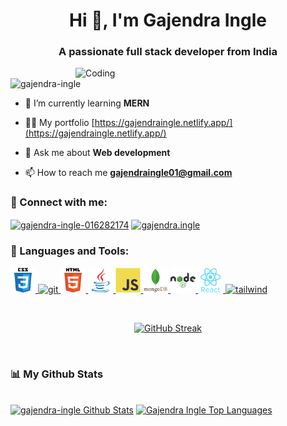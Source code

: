<h1 align="center">Hi 👋, I'm Gajendra Ingle</h1>
<h3 align="center">A passionate full stack developer from India</h3>
<img align="right" alt="Coding" width="400" src="https://raj-rathod.github.io/rajesh-rathore/assets/images/developer.gif">

<p align="left"> <img src="https://komarev.com/ghpvc/?username=gajendra-ingle&label=Profile%20views&color=0e75b6&style=flat" alt="gajendra-ingle" /> </p>

<!-- - 🔭 I’m currently working on **College app** -->

- 🌱 I’m currently learning **MERN**

- 👨‍💻 My portfolio [https://gajendraingle.netlify.app/](https://gajendraingle.netlify.app/)

- 💬 Ask me about **Web development**

- 📫 How to reach me **gajendraingle01@gmail.com**

<h3 align="left">📧 Connect with me:</h3>
<p align="left">
<a href="https://linkedin.com/in/gajendra-ingle-016282174" target="blank"><img align="center" src="https://raw.githubusercontent.com/rahuldkjain/github-profile-readme-generator/master/src/images/icons/Social/linked-in-alt.svg" alt="gajendra-ingle-016282174" height="30" width="40" /></a>
<a href="https://instagram.com/gajendra.ingle" target="blank"><img align="center" src="https://raw.githubusercontent.com/rahuldkjain/github-profile-readme-generator/master/src/images/icons/Social/instagram.svg" alt="gajendra.ingle" height="30" width="40" /></a>
 
</p>

<h3 align="left">🚀 Languages and Tools:</h3>
<p align="left"> 
 <a href="https://www.w3schools.com/css/" target="_blank" rel="noreferrer">
 <img src="https://raw.githubusercontent.com/devicons/devicon/master/icons/css3/css3-original-wordmark.svg" alt="css3" width="40" height="40"/> </a> <a href="https://git-scm.com/" target="_blank" rel="noreferrer"> <img src="https://www.vectorlogo.zone/logos/git-scm/git-scm-icon.svg" alt="git" width="40" height="40"/> </a>
 <a href="https://www.w3.org/html/" target="_blank" rel="noreferrer"> <img src="https://raw.githubusercontent.com/devicons/devicon/master/icons/html5/html5-original-wordmark.svg" alt="html5" width="40" height="40"/> </a>
 <a href="https://www.java.com" target="_blank" rel="noreferrer"> <img src="https://raw.githubusercontent.com/devicons/devicon/master/icons/java/java-original.svg" alt="java" width="40" height="40"/> </a>
 <a href="https://developer.mozilla.org/en-US/docs/Web/JavaScript" target="_blank" rel="noreferrer"> <img src="https://raw.githubusercontent.com/devicons/devicon/master/icons/javascript/javascript-original.svg" alt="javascript" width="40" height="40"/> </a> <a href="https://www.mongodb.com/" target="_blank" rel="noreferrer"> <img src="https://raw.githubusercontent.com/devicons/devicon/master/icons/mongodb/mongodb-original-wordmark.svg" alt="mongodb" width="40" height="40"/> </a> 
 <a href="https://nodejs.org" target="_blank" rel="noreferrer"> <img src="https://raw.githubusercontent.com/devicons/devicon/master/icons/nodejs/nodejs-original-wordmark.svg" alt="nodejs" width="40" height="40"/> </a>
 <a href="https://reactjs.org/" target="_blank" rel="noreferrer"> <img src="https://raw.githubusercontent.com/devicons/devicon/master/icons/react/react-original-wordmark.svg" alt="react" width="40" height="40"/> </a> 
 <a href="https://tailwindcss.com/" target="_blank" rel="noreferrer"> <img src="https://www.vectorlogo.zone/logos/tailwindcss/tailwindcss-icon.svg" alt="tailwind" width="40" height="40"/> </a> </p>

<br/>
<p align="center">
  <a href="https://git.io/streak-stats">
     <img src="https://streak-stats.demolab.com?user=gajendra-ingle&theme=tokyonight-duo&border_radius=0&date_format=j%20M%5B%20Y%5D&card_width=600&border=222222" alt="GitHub Streak" />
  </a>
</p>

  <br/> 

  <h3 align="left">📊 My Github Stats</h3>

   <br/>
<a href="https://github.com/gajendra-ingle/github-readme-stats">
<img alt="gajendra-ingle Github Stats" 
src="https://github-readme-stats.vercel.app/api?username=gajendra-ingle&show_icons=true&count_private=true&theme=react&hide_border=true&bg_color=0D1117" /></a>

  <a href="https://github.com/gajendra-ingle/github-readme-stats">
  <img alt="Gajendra Ingle Top Languages"
   src="https://github-readme-stats.vercel.app/api/top-langs/?username=gajendra-ingle&langs_count=8&count_private=true&layout=compact&theme=react&hide_border=true&bg_color=0D1117" /></a>
  <br/>

<br/>
<br/>
